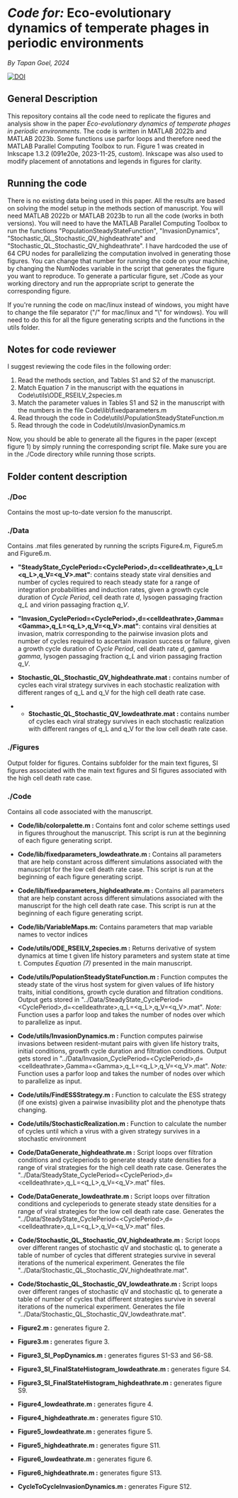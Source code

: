 # *Code for:* Eco-evolutionary dynamics of temperate phages in periodic environments

*By Tapan Goel, 2024*

[![DOI](https://zenodo.org/badge/DOI/10.5281/zenodo.13126625.svg)](https://doi.org/10.5281/zenodo.13126625)

## General Description

This repository contains all the code need to replicate the figures and analysis show in the paper *Eco-evolutionary dynamics of temperate phages in periodic environments*. The code is written in MATLAB 2022b and MATLAB 2023b. Some functions use parfor loops and therefore need the MATLAB Parallel Computing Toolbox to run. Figure 1 was created in Inkscape 1.3.2 (091e20e, 2023-11-25, custom). Inkscape was also used to modify placement of annotations and legends in figures for clarity.


## Running the code

There is no existing data being used in this paper. All the results are based on solving the model setup in the methods section of manuscript. You will need MATLAB 2022b or MATLAB 2023b to run all the code (works in both versions). You will need to have the MATLAB Parallel Computing Toolbox to run the functions "PopulationSteadyStateFunction", "InvasionDynamics", "Stochastic_QL_Stochastic_QV_highdeathrate" and "Stochastic_QL_Stochastic_QV_highdeathrate". I have hardcoded the use of 64 CPU nodes for parallelizing the computation involved in generating those figures. You can change that number for running the code on your machine, by changing the NumNodes variable in the script that generates the figure you want to reproduce. To generate a particular figure, set ./Code as your working directory and run the appropriate script to generate the corresponding figure.

If you're running the code on mac/linux instead of windows, you might have to change the file separator ("/" for mac/linux and "\\" for windows). You will need to do this for all the figure generating scripts and the functions in the utils folder.

## Notes for code reviewer

I suggest reviewing the code files in the following order:
   1. Read the methods section, and Tables S1 and S2 of the manuscript.
   2. Match Equation 7 in the manuscript with the equations in Code\utils\ODE_RSEILV_2species.m
   3. Match the parameter values in Tables S1 and S2 in the manuscript with the numbers in the file Code\lib\fixedparameters.m
   4. Read through the code in Code\utils\PopulationSteadyStateFunction.m
   5. Read through the code in Code\utils\InvasionDynamics.m

Now, you should be able to generate all the figures in the paper (except figure 1) by simply running the corresponding script file. Make sure you are in the ./Code directory while running those scripts.

## Folder content description

### ./Doc

Contains the most up-to-date version fo the manuscript.

### ./Data

Contains .mat files generated by running the scripts Figure4.m, Figure5.m and Figure6.m.

- **"SteadyState_CyclePeriod=\<CyclePeriod\>,d=\<celldeathrate\>,q_L=\<q_L\>,q_V=\<q_V\>.mat"**: contains steady state viral densities and number of cycles required to reach steady state for a range of integration probabilities and induction rates, given a growth cycle duration of *Cycle Period*, cell death rate *d*, lysogen passaging fraction *q_L* and virion passaging fraction *q_V*.

- **"Invasion_CyclePeriod=\<CyclePeriod\>,d=\<celldeathrate\>,Gamma=\<Gamma\>,q_L=\<q_L\>,q_V=\<q_V\>.mat"**: contains viral densities at invasion, matrix corresponding to the pairwise invasion plots and number of cycles required to ascertain invasion success or failure, given a growth cycle duration of *Cycle Period*, cell death rate *d*, gamma *gamma*, lysogen passaging fraction *q_L* and virion passaging fraction *q_V*.

- **Stochastic_QL_Stochastic_QV_highdeathrate.mat :** contains number of cycles each viral strategy survives in each stochastic realization with different ranges of q_L and q_V for the high cell death rate case.

- - **Stochastic_QL_Stochastic_QV_lowdeathrate.mat :** contains number of cycles each viral strategy survives in each stochastic realization with different ranges of q_L and q_V for the low cell death rate case.

### ./Figures

Output folder for figures. Contains subfolder for the main text figures, SI figures associated with the main text figures and SI figures associated with the high cell death rate case.

### ./Code

Contains all code associated with the manuscript.

- **Code/lib/colorpalette.m :** Contains font and color scheme settings used in figures throughout the manuscript. This script is run at the beginning of each figure generating script.

- **Code/lib/fixedparameters_lowdeathrate.m :** Contains all parameters that are help constant across different simulations associated with the manuscript for the low cell death rate case. This script is run at the beginning of each figure generating script.

- **Code/lib/fixedparameters_highdeathrate.m :** Contains all parameters that are help constant across different simulations associated with the manuscript for the high cell death rate case. This script is run at the beginning of each figure generating script.

- **Code/lib/VariableMaps.m:** Contains parameters that map variable names to vector indices

- **Code/utils/ODE_RSEILV_2species.m :** Returns derivative of system dynamics at time t given life history parameters and system state at time t. Computes *Equation (7)* presented in the main manuscript.

- **Code/utils/PopulationSteadyStateFunction.m :** Function computes the steady state of the virus host system for given values of life history traits, initial conditions, growth cycle duration and filtration conditions. Output gets stored in "../Data/SteadyState_CyclePeriod=\<CyclePeriod\>,d=\<celldeathrate\>,q_L=\<q_L\>,q_V=\<q_V\>.mat". *Note:* Function uses a parfor loop and takes the number of nodes over which to parallelize as input.

- **Code/utils/InvasionDynamics.m :** Function computes pairwise invasions between resident-mutant pairs with given life history traits, initial conditions, growth cycle duration and filtration conditions. Output gets stored in "../Data/Invasion_CyclePeriod=\<CyclePeriod\>,d=\<celldeathrate\>,Gamma=\<Gamma\>,q_L=\<q_L\>,q_V=\<q_V\>.mat". *Note:* Function uses a parfor loop and takes the number of nodes over which to parallelize as input.

- **Code/utils/FindESSStrategy.m :** Function to calculate the ESS strategy (if one exists) given a pairwise invasibility plot and the phenotype thats changing.

- **Code/utils/StochasticRealization.m :** Function to calculate the number of cycles until which a virus with a given strategy survives in a stochastic environment

- **Code/DataGenerate_highdeathrate.m :** Script loops over filtration conditions and cycleperiods to generate steady state densities for a range of viral strategies for the high cell death rate case. Generates the "../Data/SteadyState_CyclePeriod=\<CyclePeriod\>,d=\<celldeathrate\>,q_L=\<q_L\>,q_V=\<q_V\>.mat" files.

- **Code/DataGenerate_lowdeathrate.m :** Script loops over filtration conditions and cycleperiods to generate steady state densities for a range of viral strategies for the low cell death rate case. Generates the "../Data/SteadyState_CyclePeriod=\<CyclePeriod\>,d=\<celldeathrate\>,q_L=\<q_L\>,q_V=\<q_V\>.mat" files.

- **Code/Stochastic_QL_Stochastic_QV_highdeathrate.m :** Script loops over different ranges of stochastic qV and stochastic qL to generate a table of number of cycles that different strategies survive in several iterations of the numerical experiment. Generates the file "../Data/Stochastic_QL_Stochastic_QV_highdeathrate.mat".

- **Code/Stochastic_QL_Stochastic_QV_lowdeathrate.m :** Script loops over different ranges of stochastic qV and stochastic qL to generate a table of number of cycles that different strategies survive in several iterations of the numerical experiment. Generates the file "../Data/Stochastic_QL_Stochastic_QV_lowdeathrate.mat".

- **Figure2.m :** generates figure 2.

- **Figure3.m :** generates figure 3.

- **Figure3_SI_PopDynamics.m :** generates figures S1-S3 and S6-S8.

- **Figure3_SI_FinalStateHistogram_lowdeathrate.m :** generates figure S4.

- **Figure3_SI_FinalStateHistogram_highdeathrate.m :** generates figure S9.

- **Figure4_lowdeathrate.m :** generates figure 4.

- **Figure4_highdeathrate.m :** generates figure S10.

- **Figure5_lowdeathrate.m :** generates figure 5.

- **Figure5_highdeathrate.m :** generates figure S11.

- **Figure6_lowdeathrate.m :** generates figure 6.

- **Figure6_highdeathrate.m :** generates figure S13.

- **CycleToCycleInvasionDynamics.m :** generates Figure S12.

